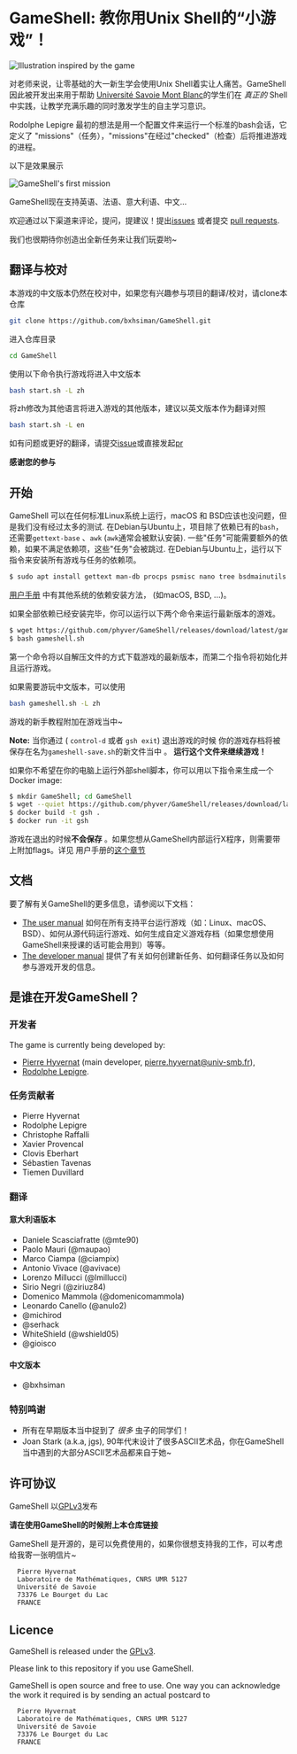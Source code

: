 GameShell: 教你用Unix Shell的“小游戏”！
===========================================

![Illustration inspired by the game](Images/illustration-small.png)

对老师来说，让零基础的大一新生学会使用Unix Shell着实让人痛苦。GameShell因此被开发出来用于帮助
[Université Savoie Mont Blanc](https://univ-smb.fr)的学生们在 *真正的*
Shell中实践，让教学充满乐趣的同时激发学生的自主学习意识。 

Rodolphe Lepigre 最初的想法是用一个配置文件来运行一个标准的bash会话，它定义了 "missions"（任务），"missions"在经过"checked"（检查）后将推进游戏的进程。

以下是效果展示

![GameShell's first mission](Images/gameshell_first_mission_small.gif)


GameShell现在支持英语、法语、意大利语、中文...


欢迎通过以下渠道来评论，提问，提建议！提出[issues](https://github.com/phyver/GameShell/issues) 或者提交
[pull requests](https://github.com/phyver/GameShell/pulls). 

我们也很期待你创造出全新任务来让我们玩耍哟~

翻译与校对
---------------
本游戏的中文版本仍然在校对中，如果您有兴趣参与项目的翻译/校对，请clone本仓库
``` bash
git clone https://github.com/bxhsiman/GameShell.git
```
进入仓库目录
``` bash
cd GameShell
```
使用以下命令执行游戏将进入中文版本
``` bash
bash start.sh -L zh
```
将zh修改为其他语言将进入游戏的其他版本，建议以英文版本作为翻译对照
``` bash 
bash start.sh -L en 
```
如有问题或更好的翻译，请提交[issue](https://github.com/bxhsiman/GameShell/issues)或直接发起[pr](https://github.com/bxhsiman/GameShell/pulls)

**感谢您的参与**

开始
---------------

GameShell 可以在任何标准Linux系统上运行，macOS 和 BSD应该也没问题，但是我们没有经过太多的测试. 
在Debian与Ubuntu上，项目除了依赖已有的`bash`，还需要`gettext-base` 、`awk` (`awk`通常会被默认安装). 
一些"任务"可能需要额外的依赖，如果不满足依赖项，这些"任务"会被跳过.
在Debian与Ubuntu上，运行以下指令来安装所有游戏与任务的依赖项。
```sh
$ sudo apt install gettext man-db procps psmisc nano tree bsdmainutils x11-apps wget
```
 [用户手册](doc/user_manual.md) 中有其他系统的依赖安装方法， (如macOS, BSD, ...)。

如果全部依赖已经安装完毕，你可以运行以下两个命令来运行最新版本的游戏。
```sh
$ wget https://github.com/phyver/GameShell/releases/download/latest/gameshell.sh
$ bash gameshell.sh
```
第一个命令将以自解压文件的方式下载游戏的最新版本，而第二个指令将初始化并且运行游戏。

如果需要游玩中文版本，可以使用
``` sh
bash gameshell.sh -L zh
```

游戏的新手教程附加在游戏当中~

**Note:** 当你通过 ( `control-d` 或者 `gsh exit`) 退出游戏的时候
你的游戏存档将被保存在名为`gameshell-save.sh`的新文件当中 。
**运行这个文件来继续游戏！**


如果你不希望在你的电脑上运行外部shell脚本，你可以用以下指令来生成一个Docker image:
```sh
$ mkdir GameShell; cd GameShell
$ wget --quiet https://github.com/phyver/GameShell/releases/download/latest/Dockerfile
$ docker build -t gsh .
$ docker run -it gsh
```
游戏在退出的时候**不会保存** 。如果您想从GameShell内部运行X程序，则需要带上附加flags。详见 用户手册的[这个章节](./doc/deps.md#running-GameShell-from-a-docker-container) 


文档
-------------

要了解有关GameShell的更多信息，请参阅以下文档：
-  [The user manual](doc/user_manual.md) 如何在所有支持平台运行游戏（如：Linux、macOS、BSD）、如何从源代码运行游戏、如何生成自定义游戏存档（如果您想使用GameShell来授课的话可能会用到）等等。
-  [The developer manual](doc/dev_manual.md) 提供了有关如何创建新任务、如何翻译任务以及如何参与游戏开发的信息。


是谁在开发GameShell？
----------------------------

### 开发者

The game is currently being developed by:
* [Pierre Hyvernat](http://www.lama.univ-smb.fr/~hyvernat) (main developer,
  [pierre.hyvernat@univ-smb.fr](mailto:pierre.hyvernat@univ-smb.fr)),
* [Rodolphe Lepigre](https://lepigre.fr).

### 任务贡献者

* Pierre Hyvernat
* Rodolphe Lepigre
* Christophe Raffalli
* Xavier Provencal
* Clovis Eberhart
* Sébastien Tavenas
* Tiemen Duvillard

### 翻译

#### 意大利语版本

* Daniele Scasciafratte (@mte90)
* Paolo Mauri (@maupao)
* Marco Ciampa (@ciampix)
* Antonio Vivace (@avivace)
* Lorenzo Millucci (@lmillucci)
* Sirio Negri (@ziriuz84)
* Domenico Mammola (@domenicomammola)
* Leonardo Canello (@anulo2)
* @michirod
* @serhack
* WhiteShield (@wshield05)
* @gioisco

#### 中文版本

* @bxhsiman

### 特别鸣谢

* 所有在早期版本当中捉到了 *很多* 虫子的同学们！
* Joan Stark (a.k.a, jgs), 90年代末设计了很多ASCII艺术品，你在GameShell当中遇到的大部分ASCII艺术品都来自于她~

许可协议
-------

GameShell 以[GPLv3](https://www.gnu.org/licenses/gpl-3.0.en.html)发布

**请在使用GameShell的时候附上本仓库链接**

GameShell 是开源的，是可以免费使用的，如果你很想支持我的工作，可以考虑给我寄一张明信片~

```
  Pierre Hyvernat
  Laboratoire de Mathématiques, CNRS UMR 5127
  Université de Savoie
  73376 Le Bourget du Lac
  FRANCE
```

Licence
-------

GameShell is released under the [GPLv3](https://www.gnu.org/licenses/gpl-3.0.en.html).

Please link to this repository if you use GameShell.

GameShell is open source and free to use. One way you can acknowledge the work
it required is by sending an actual postcard to

```
  Pierre Hyvernat
  Laboratoire de Mathématiques, CNRS UMR 5127
  Université de Savoie
  73376 Le Bourget du Lac
  FRANCE
```

